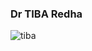 ### Dr TIBA Redha

![tiba](https://github.com/tibaredha/tibaredha/assets/35831757/027267c4-7fd5-42be-ab0f-41a288c59f04)

<!--
**tibaredha/tibaredha** is a ✨ _special_ ✨ repository because its `README.md` (this file) appears on your GitHub profile.

Here are some ideas to get you started:

- 🔭 I’m currently working on ...
- 🌱 I’m currently learning ...
- 👯 I’m looking to collaborate on ...
- 🤔 I’m looking for help with ...
- 💬 Ask me about ...
- 📫 How to reach me: ...
- 😄 Pronouns: ...
- ⚡ Fun fact: ...
-->
